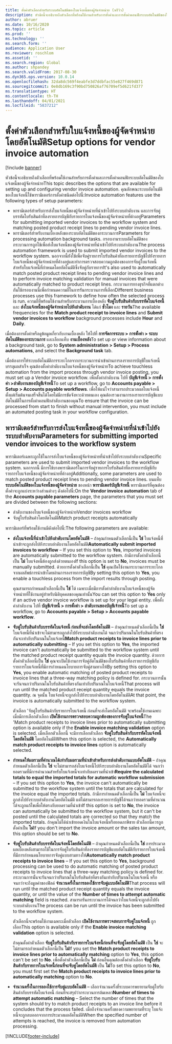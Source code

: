 ```yaml
---
title: ตั้งค่าตัวเลือกสำหรับระบบอัตโนมัติของใบแจ้งหนี้ของผู้จัดจำหน่าย (พรีวิว)
description: หัวข้อนี้จะอธิบายถึงตัวเลือกที่พร้อมใช้งานสำหรับการตั้งค่าและการตั้งค่าคอนฟิกระบบอัตโนมัติของใบแจ้งหนี้ของผู้จัดจำหน่าย
author: abruer
ms.date: 10/16/2020
ms.topic: article
ms.prod: ''
ms.technology: ''
ms.search.form: ''
audience: Application User
ms.reviewer: roschlom
ms.assetid: ''
ms.search.region: Global
ms.author: shpandey
ms.search.validFrom: 2017-08-30
ms.dyn365.ops.version: 10.0.14
ms.openlocfilehash: 32da8dc569f4eabfe3d7ddbfac55e827f469d871
ms.sourcegitcommit: 0e8db169c3f90bd750826af76709ef5d621fd377
ms.translationtype: HT
ms.contentlocale: th-TH
ms.lasthandoff: 04/01/2021
ms.locfileid: "5837212"
---
```

# <a name="setup-options-for-vendor-invoice-automation"></a><span data-ttu-id="28a37-103">ตั้งค่าตัวเลือกสำหรับใบแจ้งหนี้ของผู้จัดจำหน่ายโดยอัตโนมัติ</span><span class="sxs-lookup"><span data-stu-id="28a37-103">Setup options for vendor invoice automation</span></span>

[!include [banner](../includes/banner.md)]

<span data-ttu-id="28a37-104">หัวข้อนี้จะอธิบายถึงตัวเลือกที่พร้อมใช้งานสำหรับการตั้งค่าและการตั้งค่าคอนฟิกระบบอัตโนมัติของใบแจ้งหนี้ของผู้จัดจำหน่าย</span><span class="sxs-lookup"><span data-stu-id="28a37-104">This topic describes the options that are available for setting up and configuring vendor invoice automation.</span></span> <span data-ttu-id="28a37-105">คุณลักษณะระบบอัตโนมัติของใบแจ้งหนี้ใช้พารามิเตอร์การตั้งค่าชนิดต่อไปนี้:</span><span class="sxs-lookup"><span data-stu-id="28a37-105">Invoice automation features use the following types of setup parameters:</span></span>

- <span data-ttu-id="28a37-106">พารามิเตอร์สำหรับการส่งใบแจ้งหนี้ของผู้จัดจำหน่ายที่นำเข้าไปยังระบบลำดับงาน และการจับคู่บรรทัดใบรับสินค้าที่ลงรายการบัญชีกับรายการใบแจ้งหนี้ของผู้จัดจำหน่ายที่ค้างอยู่</span><span class="sxs-lookup"><span data-stu-id="28a37-106">Parameters for submitting imported vendor invoices to the workflow system and matching posted product receipt lines to pending vendor invoice lines.</span></span>
- <span data-ttu-id="28a37-107">พารามิเตอร์สำหรับงานเบื้องหลังของระบบอัตโนมัติของกระบวนการ</span><span class="sxs-lookup"><span data-stu-id="28a37-107">Parameters for processing automation background tasks.</span></span> <span data-ttu-id="28a37-108">กรอบงานระบบอัตโนมัติของกระบวนการถูกใช้เพื่อส่งใบแจ้งหนี้ของผู้จัดจำหน่ายที่นำเข้าไปยังระบบลำดับงาน</span><span class="sxs-lookup"><span data-stu-id="28a37-108">The process automation framework is used to submit imported vendor invoices to the workflow system.</span></span> <span data-ttu-id="28a37-109">นอกจากนี้ยังใช้เพื่อจับคู่รายการใบรับสินค้าที่ลงรายการบัญชีไปยังรายการใบแจ้งหนี้ของผู้จัดจำหน่ายที่ค้างอยู่และทำการตรวจสอบความถูกต้องของการจับคู่ใบแจ้งหนี้สำหรับใบแจ้งหนี้ที่กำหนดโดยอัตโนมัติซึ่งจับคู่กับรายการ</span><span class="sxs-lookup"><span data-stu-id="28a37-109">It's also used to automatically match posted product receipt lines to pending vendor invoice lines and to perform invoice matching validation for manual invoices that were automatically matched to product receipt lines.</span></span> <span data-ttu-id="28a37-110">กระบวนการทางธุรกิจที่แตกต่างกันใช้กรอบงานนี้เพื่อกำหนดความถี่ในการรันกระบวนการที่เลือก</span><span class="sxs-lookup"><span data-stu-id="28a37-110">Different business processes use this framework to define how often the selected process is run.</span></span> <span data-ttu-id="28a37-111">ความถี่ที่พร้อมใช้งานสำหรับกระบวนการเบื้องหลัง **จับคู่ใบรับสินค้ากับบรรทัดใบแจ้งหนี้** และ **ส่งใบแจ้งหนี้ของผู้จัดจำหน่ายไปยังลำดับงาน** ได้แก่ **ชั่วโมง** และ **รายวัน**</span><span class="sxs-lookup"><span data-stu-id="28a37-111">The available frequencies for the **Match product receipt to invoice lines** and **Submit vendor invoices to workflow** background processes include **Hour** and **Daily**.</span></span>

<span data-ttu-id="28a37-112">เมื่อต้องการตั้งค่าหรือดูข้อมูลเกี่ยวกับงานเบื้องหลัง ให้ไปที่ **การจัดการระบบ \> การตั้งค่า \> ระบบอัตโนมัติของกระบวนการ** และเลือกแท็บ **งานเบื้องหลัง**</span><span class="sxs-lookup"><span data-stu-id="28a37-112">To set up or view information about a background task, go to **System administration \> Setup \> Process automations**, and select the **Background task** tab.</span></span>

<span data-ttu-id="28a37-113">เมื่อต้องการให้ระบบอัตโนมัติการระยะไกลจากกระบวนการนำเข้าผ่านการลงรายการบัญชีใบแจ้งหนี้บรรลุผลสำเร็จ คุณต้องตั้งค่าลำดับงานใบแจ้งหนี้ของผู้จัดจำหน่าย</span><span class="sxs-lookup"><span data-stu-id="28a37-113">To achieve touchless automation from the import process through vendor invoice posting, you must set up a Vendor invoice workflow.</span></span> <span data-ttu-id="28a37-114">เพื่อตั้งค่าลำดับงาน ไปที่ **บัญชีเจ้าหนี้ > การตั้งค่า >ลำดับงานของบัญชีเจ้าหนี้**</span><span class="sxs-lookup"><span data-stu-id="28a37-114">To set up a workflow, go to **Accounts payable > Setup > Accounts payable workflows**.</span></span> <span data-ttu-id="28a37-115">เพื่อให้แน่ใจว่าสามารถประมวลผลใบแจ้งหนี้ตั้งแต่เริ่มต้นจนเสร็จสิ้นได้โดยไม่มีการขัดจังหวะด้วยตนเอง คุณต้องรวมงานการลงรายการบัญชีแบบอัตโนมัติในการตั้งค่าคอนฟิกลำดับงานของคุณ</span><span class="sxs-lookup"><span data-stu-id="28a37-115">To ensure that the invoice can be processed from start to finish without manual intervention, you must include an automated posting task in your workflow configuration.</span></span>

## <a name="parameters-for-submitting-imported-vendor-invoices-to-the-workflow-system"></a><span data-ttu-id="28a37-116">พารามิเตอร์สำหรับการส่งใบแจ้งหนี้ของผู้จัดจำหน่ายที่นำเข้าไปยังระบบลำดับงาน</span><span class="sxs-lookup"><span data-stu-id="28a37-116">Parameters for submitting imported vendor invoices to the workflow system</span></span>

<span data-ttu-id="28a37-117">พารามิเตอร์เฉพาะถูกใช้ในการส่งใบแจ้งหนี้ของผู้จัดจำหน่ายที่นำเข้าไปยังระบบลำดับงาน</span><span class="sxs-lookup"><span data-stu-id="28a37-117">Specific parameters are used to submit imported vendor invoices to the workflow system.</span></span> <span data-ttu-id="28a37-118">นอกจากนี้ มีการใช้บางพารามิเตอร์ในการจับคู่รายการใบรับสินค้าที่ลงรายการบัญชีกับรายการใบแจ้งหนี้ของผู้จัดจำหน่ายที่ค้างอยู่</span><span class="sxs-lookup"><span data-stu-id="28a37-118">Additionally, some parameters are used to match posted product receipt lines to pending vendor invoice lines.</span></span> <span data-ttu-id="28a37-119">บนแท็บ **ระบบอัตโนมัติของใบแจ้งหนี้ของผู้จัดจำหน่าย** ของหน้า **พารามิเตอร์บัญชีเจ้าหนี้** พารามิเตอร์ที่คุณต้องตั้งค่าจะถูกแบ่งระหว่างส่วนต่างๆ ดังต่อไปนี้:</span><span class="sxs-lookup"><span data-stu-id="28a37-119">On the **Vendor invoice automation** tab of the **Accounts payable parameters** page, the parameters that you must set are divided between the following sections:</span></span>

- <span data-ttu-id="28a37-120">ลำดับงานของใบแจ้งหนี้ของผู้จัดจำหน่าย</span><span class="sxs-lookup"><span data-stu-id="28a37-120">Vendor invoices workflow</span></span>
- <span data-ttu-id="28a37-121">จับคู่ใบรับสินค้าโดยอัตโนมัติ</span><span class="sxs-lookup"><span data-stu-id="28a37-121">Match product receipts automatically</span></span>

<span data-ttu-id="28a37-122">พารามิเตอร์ที่พร้อมใช้งานมีดังต่อไปนี้:</span><span class="sxs-lookup"><span data-stu-id="28a37-122">The following parameters are available:</span></span>

- <span data-ttu-id="28a37-123">**ส่งใบแจ้งหนี้ที่นำเข้าไปยังลำดับงานโดยอัตโนมัติ** – ถ้าคุณกำหนดตัวเลือกนี้เป็น **ใช่** ใบแจ้งหนี้ที่นำเข้าจะถูกส่งไปยังระบบลำดับงานโดยอัตโนมัติ</span><span class="sxs-lookup"><span data-stu-id="28a37-123">**Automatically submit imported invoices to workflow** – If you set this option to **Yes**, imported invoices are automatically submitted to the workflow system.</span></span> <span data-ttu-id="28a37-124">ถ้ามีการตั้งค่าตัวเลือกนี้เป็น **ไม่** ใบแจ้งหนี้ต้องถูกส่งด้วยตนเอง</span><span class="sxs-lookup"><span data-stu-id="28a37-124">If this option is set to **No**, invoices must be manually submitted.</span></span> <span data-ttu-id="28a37-125">ด้วยการตั้งค่าตัวเลือกนี้เป็น **ใช่** คุณเปิดใช้งานกระบวนการระยะไกลจากผลลัพธ์การนำเข้าโดยผ่านการลงรายการบัญชี</span><span class="sxs-lookup"><span data-stu-id="28a37-125">By setting this option to **Yes**, you enable a touchless process from the import results through posting.</span></span>

    <span data-ttu-id="28a37-126">คุณสามารถกำหนดตัวเลือกนี้เป็น **ใช่** ได้ เฉพาะเมื่อมีการตั้งค่าลำดับงานใบแจ้งหนี้ของผู้จัดจำหน่ายที่ใช้งานอยู่สำหรับนิติบุคคลของคุณเท่านั้น</span><span class="sxs-lookup"><span data-stu-id="28a37-126">You can set this option to **Yes** only if an active vendor invoice workflow is set up for your legal entity.</span></span> <span data-ttu-id="28a37-127">เพื่อตั้งค่าลำดับงาน ไปที่ **บัญชีเจ้าหนี้ \> การตั้งค่า \> ลำดับงานของบัญชีเจ้าหนี้**</span><span class="sxs-lookup"><span data-stu-id="28a37-127">To set up a workflow, go to **Accounts payable \> Setup \> Accounts payable workflow**.</span></span>

- <span data-ttu-id="28a37-128">**จับคู่ใบรับสินค้ากับบรรทัดใบแจ้งหนี้ ก่อนที่จะส่งโดยอัตโนมัติ** – ถ้าคุณกำหนดตัวเลือกนี้เป็น **ใช่** ใบแจ้งหนี้ที่นำเข้าจะไม่สามารถถูกส่งไปยังระบบลำดับงานได้ จนกว่าปริมาณในใบรับสินค้าที่ตรงกันจะเท่ากับปริมาณในใบแจ้งหนี้</span><span class="sxs-lookup"><span data-stu-id="28a37-128">**Match product receipts to invoice lines prior to automatically submitting** – If you set this option to **Yes**, the imported invoice can't automatically be submitted to the workflow system until the matched product receipt quantity equals the invoice quantity.</span></span> <span data-ttu-id="28a37-129">ด้วยการตั้งค่าตัวเลือกนี้เป็น **ใช่** คุณจะเปิดใช้งานการจับคู่อัตโนมัติของใบรับสินค้าที่ลงรายการบัญชีกับรายการใบแจ้งหนี้ที่มีการกำหนดนโยบายการจับคู่สามทางให้</span><span class="sxs-lookup"><span data-stu-id="28a37-129">By setting this option to **Yes**, you enable automatic matching of posted product receipts to invoice lines that a three-way matching policy is defined for.</span></span> <span data-ttu-id="28a37-130">กระบวนการนั้นจะรันจนกว่าปริมาณในใบรับสินค้าที่ตรงกันเท่ากับปริมาณในใบแจ้งหนี้</span><span class="sxs-lookup"><span data-stu-id="28a37-130">That process will run until the matched product receipt quantity equals the invoice quantity.</span></span> <span data-ttu-id="28a37-131">ณ จุดนั้น ใบแจ้งหนี้จะถูกส่งไปยังระบบลำดับงานโดยอัตโนมัติ</span><span class="sxs-lookup"><span data-stu-id="28a37-131">At that point, the invoice is automatically submitted to the workflow system.</span></span>

    <span data-ttu-id="28a37-132">ตัวเลือก 'จับคู่ใบรับสินค้ากับรายการใบแจ้งหนี้ ก่อนที่จะส่งโดยอัตโนมัติ จะพร้อมใช้งานเฉพาะเมื่อมีการเลือกตัวเลือก **เปิดใช้งานการตรวจสอบความถูกต้องของการจับคู่ใบแจ้งหนี้**</span><span class="sxs-lookup"><span data-stu-id="28a37-132">The 'Match product receipts to invoice lines prior to automatically submitting option is available only if the **Enable invoice matching validation** option is selected.</span></span> <span data-ttu-id="28a37-133">เมื่อเลือกตัวเลือกนี้ จะมีการเลือกตัวเลือก **จับคู่ใบรับสินค้ากับบรรทัดใบแจ้งหนี้โดยอัตโนมัติ** โดยอัตโนมัติ</span><span class="sxs-lookup"><span data-stu-id="28a37-133">When this option is selected, the **Automatically match product receipts to invoice lines** option is automatically selected.</span></span>

- <span data-ttu-id="28a37-134">**กำหนดให้ผลรวมที่คำนวณได้เท่ากับผลรวมที่นำเข้าสำหรับการส่งลำดับงานแบบอัตโนมัติ** – ถ้าคุณกำหนดตัวเลือกนี้เป็น **ใช่** จะไม่สามารถส่งใบแจ้งหนี้ไปยังระบบลำดับงานโดยอัตโนมัติได้ จนกว่ายอดรวมที่มีการคำนวณสำหรับใบแจ้งหนี้จะเท่ากับผลรวมที่นำเข้า</span><span class="sxs-lookup"><span data-stu-id="28a37-134">**Require the calculated totals to equal the imported totals for automatic workflow submission** – If you set this option to **Yes**, the invoice can't automatically be submitted to the workflow system until the totals that are calculated for the invoice equal the imported totals.</span></span> <span data-ttu-id="28a37-135">ถ้ามีการกำหนดตัวเลือกนี้เป็น **ไม่** ใบแจ้งหนี้จะถูกส่งไปยังระบบลำดับงานโดยอัตโนมัติ แต่ไม่สามารถลงรายการบัญชีได้จนกว่ายอดรวมที่คำนวณได้จะถูกแก้ไขเพื่อให้ตรงกับยอดรวมที่นำเข้า</span><span class="sxs-lookup"><span data-stu-id="28a37-135">If this option is set to **No**, the invoice can automatically be submitted to the workflow system, but it can't be posted until the calculated totals are corrected so that they match the imported totals.</span></span> <span data-ttu-id="28a37-136">ถ้าคุณไม่ได้นำเข้ายอดเงินในใบแจ้งหนี้หรือยอดภาษีขาย ตัวเลือกนี้ควรถูกตั้งค่าเป็น **ไม่**</span><span class="sxs-lookup"><span data-stu-id="28a37-136">If you don't import the invoice amount or the sales tax amount, this option should be set to **No**.</span></span>
- <span data-ttu-id="28a37-137">**จับคู่ใบรับสินค้ากับบรรทัดใบแจ้งหนี้โดยอัตโนมัติ** – ถ้าคุณกำหนดตัวเลือกนี้เป็น **ใช่** การประมวลผลเบื้องหลังสามารถใช้ในการจับคู่ใบรับสินค้าที่ลงรายการบัญชีแบบอัตโนมัติกับรายการใบแจ้งหนี้ที่มีการกำหนดนโยบายการจับคู่แบบสามทางให้</span><span class="sxs-lookup"><span data-stu-id="28a37-137">**Automatically match product receipts to invoice lines** – If you set this option to **Yes**, background processing can be used to do automatic matching of posted product receipts to invoice lines that a three-way matching policy is defined for.</span></span> <span data-ttu-id="28a37-138">กระบวนการนั้นจะรันจนกว่าปริมาณในใบรับสินค้าที่ตรงกันเท่ากับปริมาณในใบแจ้งหนี้ หรือจนกว่าจะถึงมูลค่าของฟิลด์ **จำนวนครั้งในการลองใช้การจับคู่แบบอัตโนมัติ**</span><span class="sxs-lookup"><span data-stu-id="28a37-138">That process will run until the matched product receipt quantity equals the invoice quantity, or until the value of the **Number of times to attempt automatic matching** field is reached.</span></span> <span data-ttu-id="28a37-139">สามารถรันกระบวนการได้จนกว่าใบแจ้งหนี้จะถูกส่งไปยังระบบลำดับงาน</span><span class="sxs-lookup"><span data-stu-id="28a37-139">The process can be run until the invoice has been submitted to the workflow system.</span></span>

    <span data-ttu-id="28a37-140">ตัวเลือกนี้จะพร้อมใช้งานเฉพาะเมื่อตัวเลือก **เปิดใช้งานการตรวจสอบการจับคู่ใบแจ้งหนี้** ถูกเลือก</span><span class="sxs-lookup"><span data-stu-id="28a37-140">This option is available only if the **Enable invoice matching validation** option is selected.</span></span>

    <span data-ttu-id="28a37-141">ถ้าคุณตั้งค่าตัวเลือก **จับคู่ใบรับสินค้ากับรายการใบแจ้งหนี้ก่อนที่จะจับคู่โดยอัตโนมัติ** เป็น **ใช่** จะไม่สามารถกำหนดตัวเลือกนี้เป็น **ไม่**</span><span class="sxs-lookup"><span data-stu-id="28a37-141">If you set the **Match product receipts to invoice lines prior to automatically matching** option to **Yes**, this option can't be set to **No**.</span></span> <span data-ttu-id="28a37-142">เพื่อตั้งค่าตัวเลือกนี้เป็น **ไม่** ก่อนอื่นคุณต้องตั้งค่าตัวเลือก **จับคู่ใบรับสินค้ากับรายการใบแจ้งหนี้ก่อนที่จะจับคู่โดยอัตโนมัติ** เป็น **ไม่**</span><span class="sxs-lookup"><span data-stu-id="28a37-142">To set this option to **No**, you must first set the **Match product receipts to invoice lines prior to automatically matching** option to **No**.</span></span>

- <span data-ttu-id="28a37-143">**จำนวนครั้งในการลองใช้การจับคู่แบบอัตโนมัติ** – เลือกจำนวนครั้งที่ระบบควรพยายามจับคู่ใบรับสินค้ากับบรรทัดใบแจ้งหนี้ ก่อนที่จะสรุปว่ากระบวนการล้มเหลว</span><span class="sxs-lookup"><span data-stu-id="28a37-143">**Number of times to attempt automatic matching** – Select the number of times that the system should try to match product receipts to an invoice line before it concludes that the process failed.</span></span> <span data-ttu-id="28a37-144">เมื่อถึงจำนวนครั้งของความพยายามที่ระบุ ใบแจ้งหนี้จะถูกลบออกจากการประมวลผลอัตโนมัติ</span><span class="sxs-lookup"><span data-stu-id="28a37-144">When the specified number of attempts is reached, the invoice is removed from automation processing.</span></span>



[!INCLUDE[footer-include](../../includes/footer-banner.md)]